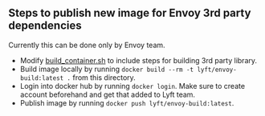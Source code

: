 ## Steps to publish new image for Envoy 3rd party dependencies

Currently this can be done only by Envoy team.

* Modify [build_container.sh](build_container.sh) to include steps for building 3rd party library.
* Build image locally by running `docker build --rm -t lyft/envoy-build:latest .` from this directory.
* Login into docker hub by running `docker login`. Make sure to create account beforehand and get that added to Lyft team.
* Publish image by running `docker push lyft/envoy-build:latest`.
